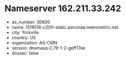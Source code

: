 # Nameserver 162.211.33.242

* as_number: 30600
* name: 1519516-c200-static.peruinaa.metronetinc.net.
* city: Yorkville
* country: US
* organization: AS-CMN
* version: dnsmasq-2.79-1-2-geff17ee
* dnssec: false
